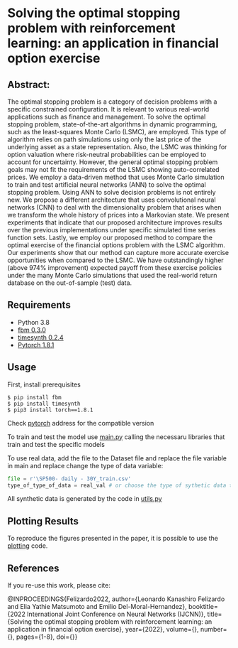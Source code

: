 # Solving the optimal stopping problem with reinforcement learning: an application in financial option exercise

## Abstract:

The optimal stopping problem is a category of decision problems with a specific constrained configuration. 
It is relevant to various real-world applications such as finance and management.
To solve the optimal stopping problem, state-of-the-art algorithms in dynamic programming, such as the least-squares Monte Carlo (LSMC), are employed.
This type of algorithm relies on path simulations using only the last price of the underlying asset as a state representation.
Also, the LSMC was thinking for option valuation where risk-neutral probabilities can be employed to account for uncertainty.
However, the general optimal stopping problem goals may not fit the requirements of the LSMC showing auto-correlated prices.
We employ a data-driven method that uses Monte Carlo simulation to train and test artificial neural networks (ANN) to solve the optimal stopping problem.
Using ANN to solve decision problems is not entirely new.
We propose a different architecture that uses convolutional neural networks (CNN) to deal with the dimensionality problem that arises when we transform the whole history of prices into a Markovian state.
We present experiments that indicate that our proposed architecture improves results over the previous implementations under specific simulated time series function sets.
Lastly, we employ our proposed method to compare the optimal exercise of the financial options problem with the LSMC algorithm.
Our experiments show that our method can capture more accurate exercise opportunities when compared to the LSMC. We have outstandingly higher (above 974\% improvement) expected payoff from these exercise policies under the many Monte Carlo simulations that used the real-world return database on the out-of-sample (test) data.

## Requirements

- Python 3.8
- [fbm 0.3.0](https://pypi.org/project/fbm/)
- [timesynth 0.2.4](https://github.com/TimeSynth/TimeSynth)
- [Pytorch 1.8.1](https://pytorch.org/)

## Usage

First, install prerequisites

```
$ pip install fbm
$ pip install timesynth
$ pip3 install torch==1.8.1
```

Check [pytorch](https://pytorch.org/) address for the compatible version

To train and test the model use [main.py](/main.py) calling the necessaru libraries that train and test the specific models

To use real data, add the file to the Dataset file and replace the file variable in main and replace change the type of data variable:

```python
file = r'\SP500- daily - 30Y_train.csv'
type_of_type_of_data = real_val # or choose the type of sythetic data to use
```

All synthetic data is generated by the code in [utils.py](\utils.py)

## Plotting Results

To reproduce the figures presented in the paper, it is possible to use the [plotting](/plotting_results.py) code.


## References

If you re-use this work, please cite:

@INPROCEEDINGS{Felizardo2022,
  author={Leonardo Kanashiro Felizardo and Elia Yathie Matsumoto and Emilio Del-Moral-Hernandez},
  booktitle={2022 International Joint Conference on Neural Networks (IJCNN)}, 
  title={Solving the optimal stopping problem with reinforcement learning: an application in financial option exercise}, 
  year={2022},
  volume={},
  number={},
  pages={1-8},
  doi={}}







